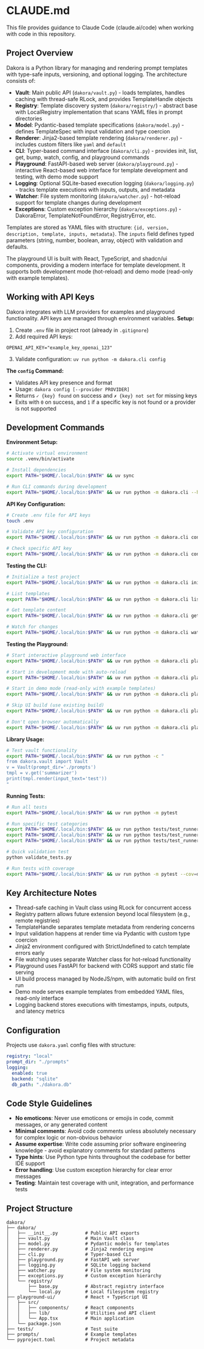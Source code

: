 
# CLAUDE.md

This file provides guidance to Claude Code (claude.ai/code) when working with code in this repository.

## Project Overview

Dakora is a Python library for managing and rendering prompt templates with type-safe inputs, versioning, and optional logging. The architecture consists of:

- **Vault**: Main public API (`dakora/vault.py`) - loads templates, handles caching with thread-safe RLock, and provides TemplateHandle objects
- **Registry**: Template discovery system (`dakora/registry/`) - abstract base with LocalRegistry implementation that scans YAML files in prompt directories
- **Model**: Pydantic-based template specifications (`dakora/model.py`) - defines TemplateSpec with input validation and type coercion
- **Renderer**: Jinja2-based template rendering (`dakora/renderer.py`) - includes custom filters like `yaml` and `default`
- **CLI**: Typer-based command interface (`dakora/cli.py`) - provides init, list, get, bump, watch, config, and playground commands
- **Playground**: FastAPI-based web server (`dakora/playground.py`) - interactive React-based web interface for template development and testing, with demo mode support
- **Logging**: Optional SQLite-based execution logging (`dakora/logging.py`) - tracks template executions with inputs, outputs, and metadata
- **Watcher**: File system monitoring (`dakora/watcher.py`) - hot-reload support for template changes during development
- **Exceptions**: Custom exception hierarchy (`dakora/exceptions.py`) - DakoraError, TemplateNotFoundError, RegistryError, etc.

Templates are stored as YAML files with structure: `{id, version, description, template, inputs, metadata}`. The `inputs` field defines typed parameters (string, number, boolean, array<string>, object) with validation and defaults.

The playground UI is built with React, TypeScript, and shadcn/ui components, providing a modern interface for template development. It supports both development mode (hot-reload) and demo mode (read-only with example templates).

## Working with API Keys

Dakora integrates with LLM providers for examples and playground functionality. API keys are managed through environment variables.
**Setup:**
1. Create `.env` file in project root (already in `.gitignore`)
2. Add required API keys:
```
OPENAI_API_KEY="example_key_openai_123"
```
3. Validate configuration: `uv run python -m dakora.cli config`

**The `config` Command:**
- Validates API key presence and format
- Usage: `dakora config [--provider PROVIDER]`
- Returns `✓ {key} found` on success and `✗ {key} not set` for missing keys
- Exits with `0` on success, and `1` if a specific key is not found or a provider is not supported

## Development Commands

**Environment Setup:**
```bash
# Activate virtual environment
source .venv/bin/activate

# Install dependencies
export PATH="$HOME/.local/bin:$PATH" && uv sync

# Run CLI commands during development
export PATH="$HOME/.local/bin:$PATH" && uv run python -m dakora.cli --help
```

**API Key Configuration:**
```bash
# Create .env file for API keys
touch .env

# Validate API key configuration
export PATH="$HOME/.local/bin:$PATH" && uv run python -m dakora.cli config check

# Check specific API key
export PATH="$HOME/.local/bin:$PATH" && uv run python -m dakora.cli config --provider openai
```

**Testing the CLI:**
```bash
# Initialize a test project
export PATH="$HOME/.local/bin:$PATH" && uv run python -m dakora.cli init

# List templates
export PATH="$HOME/.local/bin:$PATH" && uv run python -m dakora.cli list

# Get template content
export PATH="$HOME/.local/bin:$PATH" && uv run python -m dakora.cli get summarizer

# Watch for changes
export PATH="$HOME/.local/bin:$PATH" && uv run python -m dakora.cli watch
```

**Testing the Playground:**
```bash
# Start interactive playground web interface
export PATH="$HOME/.local/bin:$PATH" && uv run python -m dakora.cli playground --port 3000

# Start in development mode with auto-reload
export PATH="$HOME/.local/bin:$PATH" && uv run python -m dakora.cli playground --dev

# Start in demo mode (read-only with example templates)
export PATH="$HOME/.local/bin:$PATH" && uv run python -m dakora.cli playground --demo

# Skip UI build (use existing build)
export PATH="$HOME/.local/bin:$PATH" && uv run python -m dakora.cli playground --no-build

# Don't open browser automatically
export PATH="$HOME/.local/bin:$PATH" && uv run python -m dakora.cli playground --no-browser
```

**Library Usage:**
```bash
# Test vault functionality
export PATH="$HOME/.local/bin:$PATH" && uv run python -c "
from dakora.vault import Vault
v = Vault(prompt_dir='./prompts')
tmpl = v.get('summarizer')
print(tmpl.render(input_text='test'))
"
```

**Running Tests:**
```bash
# Run all tests
export PATH="$HOME/.local/bin:$PATH" && uv run python -m pytest

# Run specific test categories
export PATH="$HOME/.local/bin:$PATH" && uv run python tests/test_runner.py unit
export PATH="$HOME/.local/bin:$PATH" && uv run python tests/test_runner.py integration
export PATH="$HOME/.local/bin:$PATH" && uv run python tests/test_runner.py performance

# Quick validation test
python validate_tests.py

# Run tests with coverage
export PATH="$HOME/.local/bin:$PATH" && uv run python -m pytest --cov=dakora
```

## Key Architecture Notes

- Thread-safe caching in Vault class using RLock for concurrent access
- Registry pattern allows future extension beyond local filesystem (e.g., remote registries)
- TemplateHandle separates template metadata from rendering concerns
- Input validation happens at render time via Pydantic with custom type coercion
- Jinja2 environment configured with StrictUndefined to catch template errors early
- File watching uses separate Watcher class for hot-reload functionality
- Playground uses FastAPI for backend with CORS support and static file serving
- UI build process managed by NodeJS/npm, with automatic build on first run
- Demo mode serves example templates from embedded YAML files, read-only interface
- Logging backend stores executions with timestamps, inputs, outputs, and latency metrics

## Configuration

Projects use `dakora.yaml` config files with structure:
```yaml
registry: "local"
prompt_dir: "./prompts"
logging:
  enabled: true
  backend: "sqlite"
  db_path: "./dakora.db"
```

## Code Style Guidelines

- **No emoticons**: Never use emoticons or emojis in code, commit messages, or any generated content
- **Minimal comments**: Avoid code comments unless absolutely necessary for complex logic or non-obvious behavior
- **Assume expertise**: Write code assuming prior software engineering knowledge - avoid explanatory comments for standard patterns
- **Type hints**: Use Python type hints throughout the codebase for better IDE support
- **Error handling**: Use custom exception hierarchy for clear error messages
- **Testing**: Maintain test coverage with unit, integration, and performance tests

## Project Structure

```
dakora/
├── dakora/
│   ├── __init__.py          # Public API exports
│   ├── vault.py             # Main Vault class
│   ├── model.py             # Pydantic models for templates
│   ├── renderer.py          # Jinja2 rendering engine
│   ├── cli.py               # Typer-based CLI
│   ├── playground.py        # FastAPI web server
│   ├── logging.py           # SQLite logging backend
│   ├── watcher.py           # File system monitoring
│   ├── exceptions.py        # Custom exception hierarchy
│   └── registry/
│       ├── base.py          # Abstract registry interface
│       └── local.py         # Local filesystem registry
├── playground-ui/           # React + TypeScript UI
│   ├── src/
│   │   ├── components/      # React components
│   │   ├── lib/             # Utilities and API client
│   │   └── App.tsx          # Main application
│   └── package.json
├── tests/                   # Test suite
├── prompts/                 # Example templates
└── pyproject.toml           # Project metadata